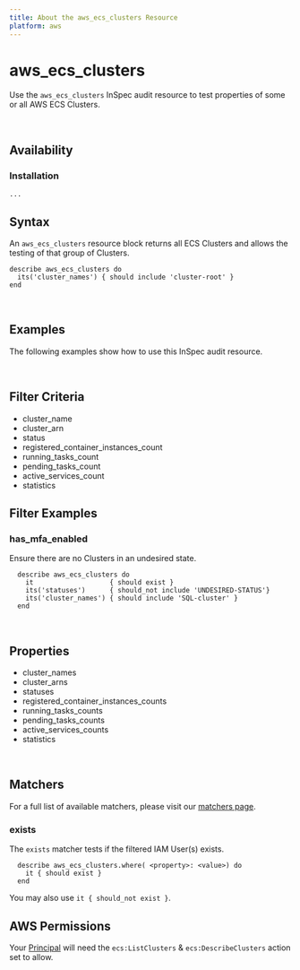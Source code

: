 ```yaml
---
title: About the aws_ecs_clusters Resource
platform: aws
---
```


# aws\_ecs\_clusters

Use the `aws_ecs_clusters` InSpec audit resource to test properties of some or all AWS ECS Clusters.


<br>

## Availability

### Installation

    ...


## Syntax

An `aws_ecs_clusters` resource block returns all ECS Clusters and allows the testing of that group of Clusters.

    describe aws_ecs_clusters do
      its('cluster_names') { should include 'cluster-root' }
    end

<br>

## Examples

The following examples show how to use this InSpec audit resource.

<br>

## Filter Criteria

* cluster_name 
* cluster_arn 
* status 
* registered_container_instances_count 
* running_tasks_count
* pending_tasks_count
* active_services_count
* statistics

## Filter Examples

### has\_mfa\_enabled

Ensure there are no Clusters in an undesired state.

      describe aws_ecs_clusters do
        it                   { should exist }
        its('statuses')      { should_not include 'UNDESIRED-STATUS'}
        its('cluster_names') { should include 'SQL-cluster' }
      end
<br>

## Properties

* cluster_names 
* cluster_arns 
* statuses 
* registered_container_instances_counts 
* running_tasks_counts
* pending_tasks_counts
* active_services_counts
* statistics

<br>

## Matchers

For a full list of available matchers, please visit our [matchers page](https://www.inspec.io/docs/reference/matchers/).

### exists

The `exists` matcher tests if the filtered IAM User(s) exists.

      describe aws_ecs_clusters.where( <property>: <value>) do
        it { should exist }
      end
You may also use `it { should_not exist }`.
    
## AWS Permissions

Your [Principal](https://docs.aws.amazon.com/IAM/latest/UserGuide/intro-structure.html#intro-structure-principal) will need the `ecs:ListClusters` & `ecs:DescribeClusters` action set to allow.
